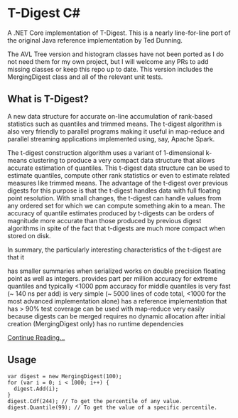 # T-Digest C#
A .NET Core implementation of T-Digest. This is a nearly line-for-line port of the original Java reference implementation by Ted Dunning. 

The AVL Tree version and histogram classes have not been ported as I do not need them for my own project, but I will welcome any PRs to add missing classes or keep this repo up to date. This version includes the MergingDigest class and all of the relevant unit tests.

## What is T-Digest?

A new data structure for accurate on-line accumulation of rank-based statistics such as quantiles and trimmed means. The t-digest algorithm is also very friendly to parallel programs making it useful in map-reduce and parallel streaming applications implemented using, say, Apache Spark.

The t-digest construction algorithm uses a variant of 1-dimensional k-means clustering to produce a very compact data structure that allows accurate estimation of quantiles. This t-digest data structure can be used to estimate quantiles, compute other rank statistics or even to estimate related measures like trimmed means. The advantage of the t-digest over previous digests for this purpose is that the t-digest handles data with full floating point resolution. With small changes, the t-digest can handle values from any ordered set for which we can compute something akin to a mean. The accuracy of quantile estimates produced by t-digests can be orders of magnitude more accurate than those produced by previous digest algorithms in spite of the fact that t-digests are much more compact when stored on disk.

In summary, the particularly interesting characteristics of the t-digest are that it

has smaller summaries when serialized
works on double precision floating point as well as integers.
provides part per million accuracy for extreme quantiles and typically <1000 ppm accuracy for middle quantiles
is very fast (~ 140 ns per add)
is very simple (~ 5000 lines of code total, <1000 for the most advanced implementation alone)
has a reference implementation that has > 90% test coverage
can be used with map-reduce very easily because digests can be merged
requires no dynamic allocation after initial creation (MergingDigest only)
has no runtime dependencies

[Continue Reading...](https://github.com/tdunning/t-digest)

## Usage
```
var digest = new MergingDigest(100);
for (var i = 0; i < 1000; i++) {
  digest.Add(i);
}
digest.Cdf(244); // To get the percentile of any value.
digest.Quantile(99); // To get the value of a specific percentile.
```
